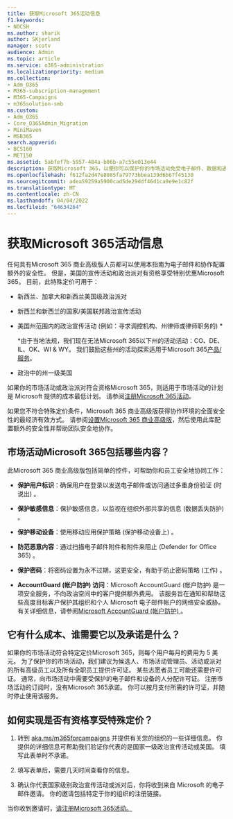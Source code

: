 ```yaml
---
title: 获取Microsoft 365活动信息
f1.keywords:
- NOCSH
ms.author: sharik
author: SKjerland
manager: scotv
audience: Admin
ms.topic: article
ms.service: o365-administration
ms.localizationpriority: medium
ms.collection:
- Adm_O365
- M365-subscription-management
- M365-Campaigns
- m365solution-smb
ms.custom:
- Adm_O365
- Core_O365Admin_Migration
- MiniMaven
- MSB365
search.appverid:
- BCS160
- MET150
ms.assetid: 5abfef7b-5957-484a-b06b-a7c55e013e44
description: 获取Microsoft 365，以便你可以保护你的市场活动免受电子邮件、数据和通信的网络安全威胁。
ms.openlocfilehash: f612fa2d47e8085fa79773bbea139d6b67f45130
ms.sourcegitcommit: adea59259a5900cad5de29ddf46d1ca9e9e1c82f
ms.translationtype: MT
ms.contentlocale: zh-CN
ms.lasthandoff: 04/04/2022
ms.locfileid: "64634264"
---
```

# <a name="get-microsoft-365-for-campaigns"></a>获取Microsoft 365活动信息

任何具有Microsoft 365 商业高级版人员都可以使用本指南为电子邮件和协作配置额外的安全性。 但是，美国的宣传活动和政治派对有资格享受特别优惠Microsoft 365。 目前，此特殊定价可用于：

- 新西兰、加拿大和新西兰美国级政治派对

- 新西兰和新西兰的国家/美国联邦政治宣传活动

- 美国州范围内的政治宣传活动 (例如：寻求调控机构、州律师或律师职务的) *

    *由于当地法规，我们现在无法Microsoft 365以下州的活动活动：CO、DE、IL、OK、WI & WY。 我们鼓励这些州的活动探索适用于Microsoft 365[产品/服务](https://www.office.com/business)。

- 政治中的州一级美国

如果你的市场活动或政治派对符合资格Microsoft 365，则适用于市场活动的计划是 Microsoft 提供的成本最低计划。 请参阅[注册Microsoft 365活动](m365-campaigns-sign-up.md)。  

如果您不符合特殊定价条件，Microsoft 365 商业高级版获得协作环境的全面安全性的最经济有效方式。 请参阅[设置Microsoft 365 商业高级版](../business/set-up.md?toc=/microsoft-365/campaigns/toc.json&bc=/microsoft-365/campaigns/breadcrumb/toc.json)，然后使用此库配置额外的安全性并帮助团队安全地协作。

## <a name="what-does-microsoft-365-for-campaigns-include"></a>市场活动Microsoft 365包括哪些内容？

此Microsoft 365 商业高级版包括简单的控件，可帮助你和员工安全地协同工作：

- **保护用户标识**：确保用户在登录以发送电子邮件或访问通过多重身份验证 (时说出) 。

- **保护敏感信息**：保护敏感信息，以监视在组织外部共享的信息 (数据丢失防护) 。

- **保护移动设备**：使用移动应用保护策略 (保护移动设备上) 。

- **防范恶意内容**：通过扫描电子邮件附件和附件来阻止 (Defender for Office 365) 。

- **保护密码**：将密码设置为永不过期，这更安全，有助于防止密码策略 (工作) 。

- **AccountGuard (帐户防护) 访问**：Microsoft AccountGuard (帐户防护) 是一项安全服务，不向政治空间中的客户提供额外费用。 该服务旨在通知和帮助这些高度目标客户保护其组织和个人 Microsoft 电子邮件帐户的网络安全威胁。 有关详细信息，请参阅[Microsoft AccountGuard (帐户防护) ](https://www.microsoftaccountguard.com/)。

## <a name="what-does-it-cost-who-needs-it-and-what-is-the-commitment"></a>它有什么成本、谁需要它以及承诺是什么？

如果你的市场活动符合特定定价Microsoft 365，则每个用户每月的费用为 5 美元。
为了保护你的市场活动，我们建议为候选人、市场活动管理员、活动或派对的所有高级员工以及所有全职员工提供许可证。 某些志愿者员工可能还需要许可证。 通常，向市场活动中需要受保护的电子邮件和设备的人分配许可证。
注册市场活动的订阅时，没有Microsoft 365承诺。 你可以按月支付所需的许可证，并随时停止使用该服务。

## <a name="how-do-i-qualify-for-special-pricing"></a>如何实现是否有资格享受特殊定价？

1. 转到 [aka.ms/m365forcampaigns](https://aka.ms/m365forcampaigns/) 并提供有关您的组织的一些详细信息。 你提供的详细信息可帮助我们验证你代表的是国家一级政治宣传活动或美国。 填写此表单时不承诺。

2. 填写表单后，需要几天时间查看你的信息。

3. 确认你代表国家级别政治宣传活动或派对后，你将收到来自 Microsoft 的电子邮件邀请。 你的邀请包括特定于你的组织的注册链接。

当你收到邀请时，[请注册Microsoft 365活动。](m365-campaigns-sign-up.md)
